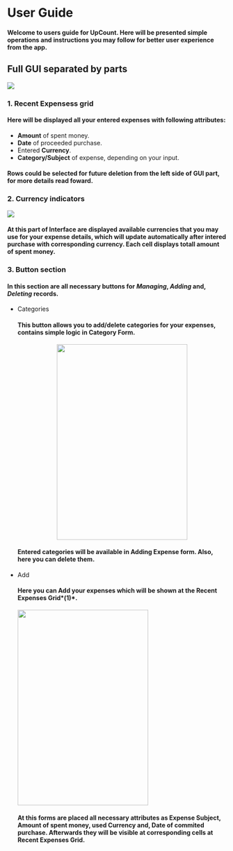 # User Guide
#### Welcome to users guide for UpCount. Here will be presented simple operations and instructions you may follow for better user experience from the app.
## Full GUI separated by parts
<img src="https://github.com/yeromin-vaskou/UpCount/blob/main/images/UpCount%20Main.jpg?raw=true">

### 1. Recent Expensess grid
#### Here will be displayed all your entered expenses with following attributes:
- **Amount** of spent money.
- **Date** of proceeded purchase.
- Entered **Currency**.
- **Category/Subject** of expense, depending on your input.
#### Rows could be selected for future deletion from the left side of GUI part, for more details read foward.
### 2. Currency indicators
<img src="https://github.com/yeromin-vaskou/UpCount/blob/main/images/sample%20totals.png?raw=true">

#### At this part of **Interface** are displayed available currencies that you may use for your expense details, which will update automatically after intered purchase with corresponding currency. Each cell displays totall amount of spent money.

### 3. Button section
#### In this section are all necessary buttons for *Managing*, *Adding* and, *Deleting* records.
- Categories
    #### This button allows you to **add/delete** categories for your expenses, contains simple logic in **Category Form**.
    <p align="center">
    <img src="https://github.com/yeromin-vaskou/UpCount/blob/main/images/sample%20categories%20form.png?raw=true" width="300" height="450">
    </p>

    #### Entered categories will be available in Adding Expense form. Also, here you can delete them.

- Add
    #### Here you can **Add** your expenses which will be shown at the **Recent Expenses Grid***(1)*.
    <p>
    <img src="https://github.com/yeromin-vaskou/UpCount/blob/main/images/sample%20add%20expense%20form.png?raw=true" width="300" height="450">
    </p>

    #### At this forms are placed all necessary attributes as **Expense Subject**, **Amount** of spent money, used **Currency** and, **Date** of commited purchase. Afterwards they will be visible at corresponding cells at **Recent Expenses Grid**.